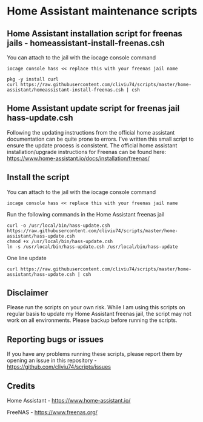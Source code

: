 # Home Assistant maintenance scripts


## Home Assistant installation script for freenas jails - homeassistant-install-freenas.csh
You can attach to the jail with the iocage console command 

``` shell
iocage console hass << replace this with your freenas jail name 
```


```
pkg -y install curl
curl https://raw.githubusercontent.com/cliviu74/scripts/master/home-assistant/homeassistant-install-freenas.csh | csh
```

## Home Assistant update script for freenas jail hass-update.csh

Following the updating instructions from the official home assistant documentation can be quite prone to errors. I've written this small script to ensure the update process is consistent.
The official home assistant installation/upgrade instructions for Freenas can be found here: https://www.home-assistant.io/docs/installation/freenas/

## Install the script 

You can attach to the jail with the iocage console command 

``` shell
iocage console hass << replace this with your freenas jail name 
```

Run the following commands in the Home Assistant freenas jail

``` shell
curl -o /usr/local/bin/hass-update.csh https://raw.githubusercontent.com/cliviu74/scripts/master/home-assistant/hass-update.csh
chmod +x /usr/local/bin/hass-update.csh
ln -s /usr/local/bin/hass-update.csh /usr/local/bin/hass-update
```

One line update 
```shell
curl https://raw.githubusercontent.com/cliviu74/scripts/master/home-assistant/hass-update.csh | csh
```
## Disclaimer
Please run the scripts on your own risk. While I am using this scripts on regular basis to update my Home Assistant freenas jail, the script may not work on all environments. Please backup before running the scripts. 

## Reporting bugs or issues
If you have any problems running these scripts, please report them by opening an issue in this repository - https://github.com/cliviu74/scripts/issues

## Credits

Home Assistant - https://www.home-assistant.io/

FreeNAS - https://www.freenas.org/
